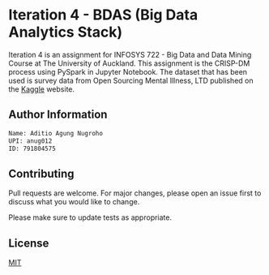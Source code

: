 # Iteration 4 - BDAS (Big Data Analytics Stack)

Iteration 4 is an assignment for INFOSYS 722 - Big Data and Data Mining Course at The University of Auckland. This assignment is the CRISP-DM process using PySpark in Jupyter Notebook. The dataset that has been used is survey data from Open Sourcing Mental Illness, LTD published on the [Kaggle](https://www.kaggle.com/osmi/mental-health-in-tech-2016) website.

## Author Information

```bash
Name: Aditio Agung Nugroho
UPI: anug012
ID: 791804575
```


## Contributing
Pull requests are welcome. For major changes, please open an issue first to discuss what you would like to change.

Please make sure to update tests as appropriate.

## License
[MIT](https://choosealicense.com/licenses/mit/)
